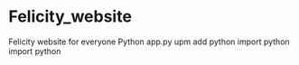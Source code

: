 # Felicity_website
Felicity website for everyone
Python app.py
upm add python
import python
import python